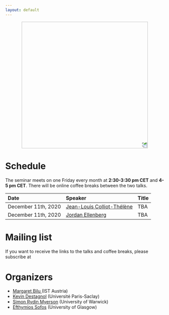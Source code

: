 ```yaml
---
layout: default
---
```


<p align="center">
  <img width="400" height="400" style="transform: rotate(0.5turn);" src="https://upload.wikimedia.org/wikipedia/commons/1/18/Rational_points_of_bounded_height_outside_the_27_lines_on_Clebsch%27s_diagonal_cubic_surface.png">
</p>

# Schedule

The seminar meets on one Friday every month at **2:30-3:30 pm CET** and **4-5 pm CET**. There will be online coffee breaks between the two talks.  

| Date   | Speaker          | Title |
|:-------------|:------------------|:------|
| December 11th, 2020| <a href="https://www.imo.universite-paris-saclay.fr/~colliot/">Jean-Louis Colliot-Thélène</a> | TBA |
| December 11th, 2020 |<a href="https://www.math.wisc.edu/~ellenber/"> Jordan Ellenberg </a> | TBA  |

# Mailing list

If you want to receive the links to the talks and coffee breaks, please subscribe at

# Organizers

* <a href="https://pub.ist.ac.at/~mbilu/index.html"> Margaret Bilu </a>(IST Austria)
* <a href="https://www.imo.universite-paris-saclay.fr/~destagnol/pageweben.html">Kevin Destagnol</a> (Université Paris-Saclay)
* <a href="https://warwick.ac.uk/fac/sci/maths/people/staff/myerson/">Simon Rydin Myerson</a> (University of Warwick)
* <a href="https://sites.google.com/view/efsofos/home">Efthymios Sofos</a> (University of Glasgow)



